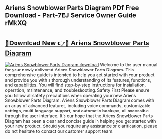 ## Ariens Snowblower Parts Diagram PDf Free Download - Part-7EJ Service Owner Guide rMkXQ

# <h2><a href="http://dfu606.blite.top/?on=Ariens+Snowblower+Parts+Diagram">🔗Download New 👉🔴 Ariens Snowblower Parts Diagram</a></h2>

[![Ariens Snowblower Parts Diagram download](https://i.imgur.com/lujVjoI.png)](http://dfu606.blite.top/?on=Ariens+Snowblower+Parts+Diagram)
Welcome to the user manual for your newly delivered Ariens Snowblower Parts Diagram. This comprehensive guide is intended to help you get started with your product and provide you with a thorough understanding of its features, functions, and capabilities. You will find step-by-step instructions for installation, operation, maintenance, and troubleshooting. Safety First Please ensure you follow all safety precautions when operating your new Ariens Snowblower Parts Diagram. Ariens Snowblower Parts Diagram comes with an array of advanced features, including voice commands, customizable settings, multi-language support, and automatic backups, all accessible through the user interface. It's our hope that the Ariens Snowblower Parts Diagram has been a clear and concise guide in helping you get started with your new product. Should you require any assistance or clarification, please do not hesitate to contact our customer support team.
